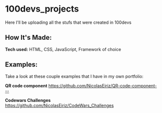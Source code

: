 # 100devs_projects

Here I'll be uploading all the stufs that were created in 100devs


## How It's Made:

**Tech used:** HTML, CSS, JavaScript, Framework of choice

## Examples:
Take a look at these couple examples that I have in my own portfolio:

**QR code component** https://github.com/NicolasEiriz/QR-code-component---

**Codewars Challenges** https://github.com/NicolasEiriz/CodeWars_Challenges
